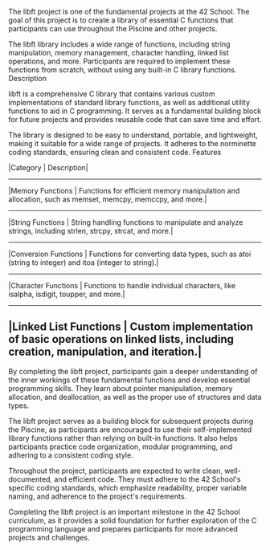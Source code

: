 The libft project is one of the fundamental projects at the 42 School. The goal of this project is to create a library of essential C functions that participants can use throughout the Piscine and other projects.

The libft library includes a wide range of functions, including string manipulation, memory management, character handling, linked list operations, and more. Participants are required to implement these functions from scratch, without using any built-in C library functions.
Description

libft is a comprehensive C library that contains various custom implementations of standard library functions, as well as additional utility functions to aid in C programming. It serves as a fundamental building block for future projects and provides reusable code that can save time and effort.

The library is designed to be easy to understand, portable, and lightweight, making it suitable for a wide range of projects. It adheres to the norminette coding standards, ensuring clean and consistent code.
Features


|Category	             |    Description|          
----------------------      --------------------------------------------------------------------------------------------------------------
|Memory Functions	     |    Functions for efficient memory manipulation and allocation, such as memset, memcpy, memccpy, and more.|
----------------------      --------------------------------------------------------------------------------------------------------------
|String Functions	     |    String handling functions to manipulate and analyze strings, including strlen, strcpy, strcat, and more.|
----------------------      --------------------------------------------------------------------------------------------------------------
|Conversion Functions	 |    Functions for converting data types, such as atoi (string to integer) and itoa (integer to string).|
----------------------      --------------------------------------------------------------------------------------------------------------
|Character Functions	   |    Functions to handle individual characters, like isalpha, isdigit, toupper, and more.|
----------------------      --------------------------------------------------------------------------------------------------------------
|Linked List Functions	 |    Custom implementation of basic operations on linked lists, including creation, manipulation, and iteration.|
-------------------------------------------------------------------------------------------------------------------------------------------


By completing the libft project, participants gain a deeper understanding of the inner workings of these fundamental functions and develop essential programming skills. They learn about pointer manipulation, memory allocation, and deallocation, as well as the proper use of structures and data types.

The libft project serves as a building block for subsequent projects during the Piscine, as participants are encouraged to use their self-implemented library functions rather than relying on built-in functions. It also helps participants practice code organization, modular programming, and adhering to a consistent coding style.

Throughout the project, participants are expected to write clean, well-documented, and efficient code. They must adhere to the 42 School's specific coding standards, which emphasize readability, proper variable naming, and adherence to the project's requirements.

Completing the libft project is an important milestone in the 42 School curriculum, as it provides a solid foundation for further exploration of the C programming language and prepares participants for more advanced projects and challenges.

